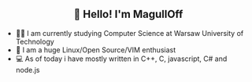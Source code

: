 <h2 align="center">👋 Hello! I'm MagullOff</h2>

- 👨‍🎓 I am currently studying Computer Science at Warsaw University of Technology
- 🐧 I am a huge Linux/Open Source/VIM enthusiast
- 💻 As of today i have mostly written in C++, C, javascript, C# and node.js

